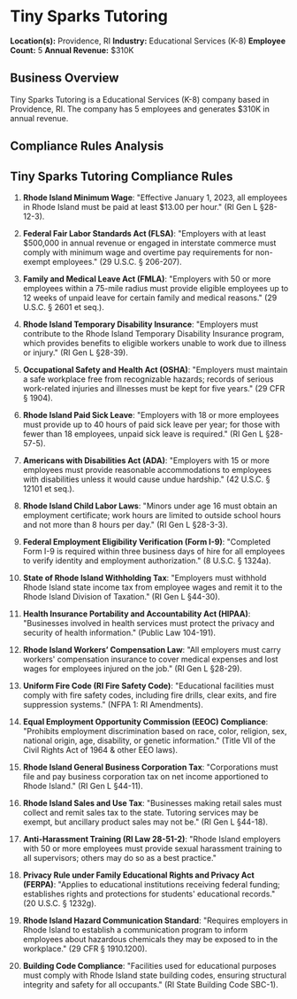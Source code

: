 # Tiny Sparks Tutoring

**Location(s):** Providence, RI
**Industry:** Educational Services (K-8)
**Employee Count:** 5
**Annual Revenue:** $310K

## Business Overview

Tiny Sparks Tutoring is a Educational Services (K-8) company based in Providence, RI. The company has 5 employees and generates $310K in annual revenue.



## Compliance Rules Analysis

## Tiny Sparks Tutoring Compliance Rules

1. **Rhode Island Minimum Wage**:
   "Effective January 1, 2023, all employees in Rhode Island must be paid at least $13.00 per hour." (RI Gen L §28-12-3).

2. **Federal Fair Labor Standards Act (FLSA)**:
   "Employers with at least $500,000 in annual revenue or engaged in interstate commerce must comply with minimum wage and overtime pay requirements for non-exempt employees." (29 U.S.C. § 206-207).

3. **Family and Medical Leave Act (FMLA)**:
   "Employers with 50 or more employees within a 75-mile radius must provide eligible employees up to 12 weeks of unpaid leave for certain family and medical reasons." (29 U.S.C. § 2601 et seq.).

4. **Rhode Island Temporary Disability Insurance**:
   "Employers must contribute to the Rhode Island Temporary Disability Insurance program, which provides benefits to eligible workers unable to work due to illness or injury." (RI Gen L §28-39).

5. **Occupational Safety and Health Act (OSHA)**:
   "Employers must maintain a safe workplace free from recognizable hazards; records of serious work-related injuries and illnesses must be kept for five years." (29 CFR § 1904).

6. **Rhode Island Paid Sick Leave**:
   "Employers with 18 or more employees must provide up to 40 hours of paid sick leave per year; for those with fewer than 18 employees, unpaid sick leave is required." (RI Gen L §28-57-5).

7. **Americans with Disabilities Act (ADA)**:
   "Employers with 15 or more employees must provide reasonable accommodations to employees with disabilities unless it would cause undue hardship." (42 U.S.C. § 12101 et seq.).

8. **Rhode Island Child Labor Laws**:
   "Minors under age 16 must obtain an employment certificate; work hours are limited to outside school hours and not more than 8 hours per day." (RI Gen L §28-3-3).

9. **Federal Employment Eligibility Verification (Form I-9)**:
   "Completed Form I-9 is required within three business days of hire for all employees to verify identity and employment authorization." (8 U.S.C. § 1324a).

10. **State of Rhode Island Withholding Tax**:
    "Employers must withhold Rhode Island state income tax from employee wages and remit it to the Rhode Island Division of Taxation." (RI Gen L §44-30).

11. **Health Insurance Portability and Accountability Act (HIPAA)**:
    "Businesses involved in health services must protect the privacy and security of health information." (Public Law 104-191).

12. **Rhode Island Workers’ Compensation Law**:
    "All employers must carry workers' compensation insurance to cover medical expenses and lost wages for employees injured on the job." (RI Gen L §28-29).

13. **Uniform Fire Code (RI Fire Safety Code)**:
    "Educational facilities must comply with fire safety codes, including fire drills, clear exits, and fire suppression systems." (NFPA 1: RI Amendments).

14. **Equal Employment Opportunity Commission (EEOC) Compliance**:
    "Prohibits employment discrimination based on race, color, religion, sex, national origin, age, disability, or genetic information." (Title VII of the Civil Rights Act of 1964 & other EEO laws).

15. **Rhode Island General Business Corporation Tax**:
    "Corporations must file and pay business corporation tax on net income apportioned to Rhode Island." (RI Gen L §44-11).

16. **Rhode Island Sales and Use Tax**:
    "Businesses making retail sales must collect and remit sales tax to the state. Tutoring services may be exempt, but ancillary product sales may not be." (RI Gen L §44-18).

17. **Anti-Harassment Training (RI Law 28-51-2)**:
    "Rhode Island employers with 50 or more employees must provide sexual harassment training to all supervisors; others may do so as a best practice."

18. **Privacy Rule under Family Educational Rights and Privacy Act (FERPA)**:
    "Applies to educational institutions receiving federal funding; establishes rights and protections for students' educational records." (20 U.S.C. § 1232g).

19. **Rhode Island Hazard Communication Standard**:
    "Requires employers in Rhode Island to establish a communication program to inform employees about hazardous chemicals they may be exposed to in the workplace." (29 CFR § 1910.1200).

20. **Building Code Compliance**:
    "Facilities used for educational purposes must comply with Rhode Island state building codes, ensuring structural integrity and safety for all occupants." (RI State Building Code SBC-1).
